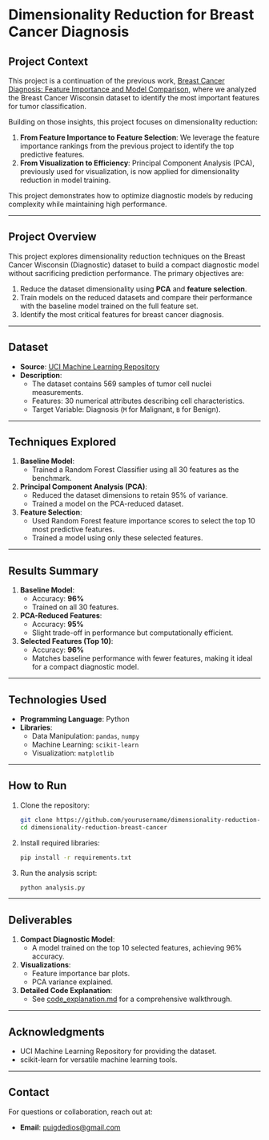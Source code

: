 
# Dimensionality Reduction for Breast Cancer Diagnosis

## **Project Context**
This project is a continuation of the previous work, [Breast Cancer Diagnosis: Feature Importance and Model Comparison](https://github.com/puigdedios/Breast-Cancer-Diagnosis-Feature-Importance-and-Model-Comparison.git), where we analyzed the Breast Cancer Wisconsin dataset to identify the most important features for tumor classification. 

Building on those insights, this project focuses on dimensionality reduction:
1. **From Feature Importance to Feature Selection**: We leverage the feature importance rankings from the previous project to identify the top predictive features.
2. **From Visualization to Efficiency**: Principal Component Analysis (PCA), previously used for visualization, is now applied for dimensionality reduction in model training.

This project demonstrates how to optimize diagnostic models by reducing complexity while maintaining high performance.

---

## **Project Overview**
This project explores dimensionality reduction techniques on the Breast Cancer Wisconsin (Diagnostic) dataset to build a compact diagnostic model without sacrificing prediction performance. The primary objectives are:
1. Reduce the dataset dimensionality using **PCA** and **feature selection**.
2. Train models on the reduced datasets and compare their performance with the baseline model trained on the full feature set.
3. Identify the most critical features for breast cancer diagnosis.

---

## **Dataset**
- **Source**: [UCI Machine Learning Repository](https://archive.ics.uci.edu/ml/datasets/Breast+Cancer+Wisconsin+(Diagnostic))
- **Description**: 
  - The dataset contains 569 samples of tumor cell nuclei measurements.
  - Features: 30 numerical attributes describing cell characteristics.
  - Target Variable: Diagnosis (`M` for Malignant, `B` for Benign).

---

## **Techniques Explored**
1. **Baseline Model**:
   - Trained a Random Forest Classifier using all 30 features as the benchmark.
2. **Principal Component Analysis (PCA)**:
   - Reduced the dataset dimensions to retain 95% of variance.
   - Trained a model on the PCA-reduced dataset.
3. **Feature Selection**:
   - Used Random Forest feature importance scores to select the top 10 most predictive features.
   - Trained a model using only these selected features.

---

## **Results Summary**
1. **Baseline Model**:
   - Accuracy: **96%**
   - Trained on all 30 features.
2. **PCA-Reduced Features**:
   - Accuracy: **95%**
   - Slight trade-off in performance but computationally efficient.
3. **Selected Features (Top 10)**:
   - Accuracy: **96%**
   - Matches baseline performance with fewer features, making it ideal for a compact diagnostic model.

---

## **Technologies Used**
- **Programming Language**: Python
- **Libraries**:
  - Data Manipulation: `pandas`, `numpy`
  - Machine Learning: `scikit-learn`
  - Visualization: `matplotlib`

---

## **How to Run**
1. Clone the repository:
   ```bash
   git clone https://github.com/yourusername/dimensionality-reduction-breast-cancer.git
   cd dimensionality-reduction-breast-cancer
   ```
2. Install required libraries:
   ```bash
   pip install -r requirements.txt
   ```
3. Run the analysis script:
   ```bash
   python analysis.py
   ```

---

## **Deliverables**
1. **Compact Diagnostic Model**:
   - A model trained on the top 10 selected features, achieving 96% accuracy.
2. **Visualizations**:
   - Feature importance bar plots.
   - PCA variance explained.
3. **Detailed Code Explanation**:
   - See [code_explanation.md](./code_explanation.md) for a comprehensive walkthrough.

---

## **Acknowledgments**
- UCI Machine Learning Repository for providing the dataset.
- scikit-learn for versatile machine learning tools.

---

## **Contact**
For questions or collaboration, reach out at:
- **Email**: puigdedios@gmail.com
